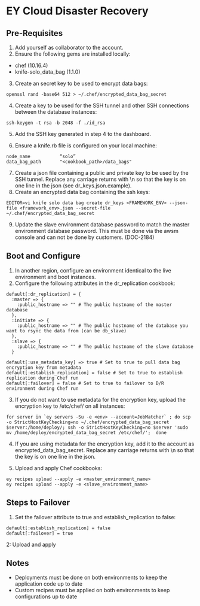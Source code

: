 EY Cloud Disaster Recovery
==========================

Pre-Requisites
--------------
1. Add yourself as collaborator to the account.
2. Ensure the following gems are installed locally:

* chef (10.16.4)
* knife-solo_data_bag (1.1.0)

3. Create an secret key to be used to encrypt data bags:

```
openssl rand -base64 512 > ~/.chef/encrypted_data_bag_secret
```

4. Create a key to be used for the SSH tunnel and other SSH connections between the database instances:

```
ssh-keygen -t rsa -b 2048 -f ./id_rsa
```

5. Add the SSH key generated in step 4 to the dashboard.

6. Ensure a knife.rb file is configured on your local machine:

```
node_name           “solo”
data_bag_path       "<cookbook_path>/data_bags"
```

7. Create a json file containing a public and private key to be used by the SSH tunnel. Replace any carriage returns with \n so that the key is on one line in the json (see dr_keys.json.example).
8. Create an encrypted data bag containing the ssh keys:

```
EDITOR=vi knife solo data bag create dr_keys <FRAMEWORK_ENV> --json-file <framework_env>.json --secret-file ~/.chef/encrypted_data_bag_secret
```

9. Update the slave environment database password to match the master environment database password.  This must be done via the awsm console and can not be done by customers. (DOC-2184)

Boot and Configure
------------------
1. In another region, configure an environment identical to the live environment and boot instances.
2. Configure the following attributes in the dr_replication cookbook:

```
default[:dr_replication] = {
  :master => {
    :public_hostname => "" # The public hostname of the master database
  },
  :initiate => {
    :public_hostname => "" # The public hostname of the database you want to rsync the data from (can be db_slave)
  },
  :slave => {
    :public_hostname => "" # The public hostname of the slave database
  }

default[:use_metadata_key] => true # Set to true to pull data bag encryption key from metadata
default[:establish_replication] = false # Set to true to establish replication during Chef run
default[:failover] = false # Set to true to failover to D/R environment during Chef run
```

3. If you do not want to use metadata for the encryption key, upload the encryption key to /etc/chef/ on all instances:

```
for server in `ey servers -Su -e <env> --account=JobMatcher` ; do scp -o StrictHostKeyChecking=no ~/.chef/encrypted_data_bag_secret $server:/home/deploy/; ssh -o StrictHostKeyChecking=no $server 'sudo mv /home/deploy/encrypted_data_bag_secret /etc/chef/';  done
```

4. If you are using metadata for the encryption key, add it to the account as encrypted_data_bag_secret.  Replace any carriage returns with \n so that the key is on one line in the json.

5. Upload and apply Chef cookbooks:

```
ey recipes upload --apply -e <master_environment_name>
ey recipes upload --apply -e <slave_environment_name>
```

Steps to Failover
-----------------
1. Set the failover attribute to true and establish_replication to false:

```
default[:establish_replication] = false
default[:failover] = true
```

2: Upload and apply


Notes
-----
* Deployments must be done on both environments to keep the application code up to date
* Custom recipes must be applied on both environments to keep configurations up to date
